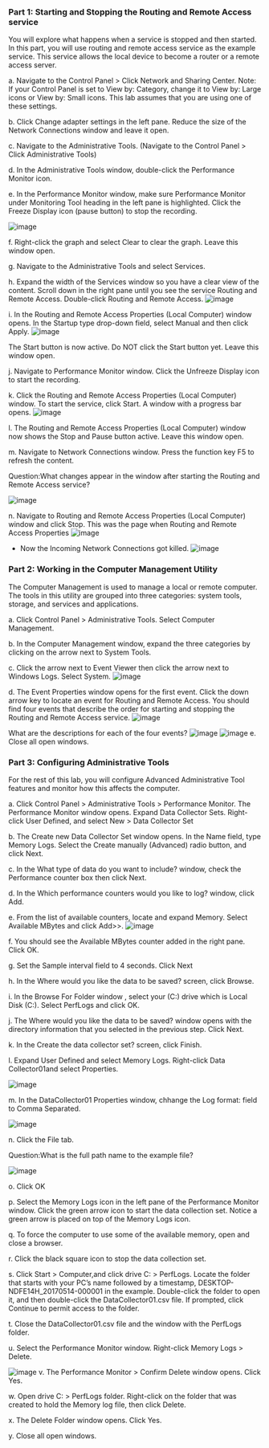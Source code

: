 ### Part 1: Starting and Stopping the Routing and Remote Access service
You will explore what happens when a service is stopped and then started. In this part, you will use routing
and remote access service as the example service. This service allows the local device to become a router or
a remote access server.

a. Navigate to the Control Panel > Click Network and Sharing Center.
Note: If your Control Panel is set to View by: Category, change it to View by: Large icons or View by:
Small icons. This lab assumes that you are using one of these settings.

b. Click Change adapter settings in the left pane. Reduce the size of the Network Connections window
and leave it open.

c. Navigate to the Administrative Tools. (Navigate to the Control Panel > Click Administrative Tools)

d. In the Administrative Tools window, double-click the Performance Monitor icon.

e. In the Performance Monitor window, make sure Performance Monitor under Monitoring Tool heading in
the left pane is highlighted. Click the Freeze Display icon (pause button) to stop the recording.

![image](https://user-images.githubusercontent.com/65653010/236676851-b2fe497d-cb23-4f06-b91e-7d61e61e6cb9.png)

f. Right-click the graph and select Clear to clear the graph. Leave this window open.

g. Navigate to the Administrative Tools and select Services.

h. Expand the width of the Services window so you have a clear view of the content. Scroll down in the right
pane until you see the service Routing and Remote Access. Double-click Routing and Remote
Access.
![image](https://user-images.githubusercontent.com/65653010/236676942-fe5110c0-2ca5-4fee-a89e-2fa5a4f21248.png)

i. In the Routing and Remote Access Properties (Local Computer) window opens. In the Startup type
drop-down field, select Manual and then click Apply.
![image](https://user-images.githubusercontent.com/65653010/236677028-711dcb29-70a8-4ea0-a9e2-288f2aa9752f.png)

The Start button is now active. Do NOT click the Start button yet. Leave this window open.

j. Navigate to Performance Monitor window. Click the Unfreeze Display icon to start the recording.

k. Click the Routing and Remote Access Properties (Local Computer) window. To start the service, click
Start. A window with a progress bar opens.
![image](https://user-images.githubusercontent.com/65653010/236677428-0f3dcb42-e73f-4080-8944-48d4c591c4c2.png)

l. The Routing and Remote Access Properties (Local Computer) window now shows the Stop and
Pause button active. Leave this window open.

m. Navigate to Network Connections window. Press the function key F5 to refresh the content.

Question:What changes appear in the window after starting the Routing and Remote Access service?

![image](https://user-images.githubusercontent.com/65653010/236677535-c728bdd3-63f4-44db-bdee-cfd783ee5541.png)

n. Navigate to Routing and Remote Access Properties (Local Computer) window and click Stop. 
This was the page when Routing and Remote Access Properties
![image](https://user-images.githubusercontent.com/65653010/236677660-077689dd-163d-4fae-8def-6be76f1b52d1.png)
- Now the Incoming Network Connections got killed.
![image](https://user-images.githubusercontent.com/65653010/236677632-e29dc263-4600-4eac-9e30-dbf63ccfcfe1.png)

### Part 2: Working in the Computer Management Utility

The Computer Management is used to manage a local or remote computer. The tools in this utility are
grouped into three categories: system tools, storage, and services and applications.

a. Click Control Panel > Administrative Tools. Select Computer Management.

b. In the Computer Management window, expand the three categories by clicking on the arrow next to
System Tools.

c. Click the arrow next to Event Viewer then click the arrow next to Windows Logs. Select System.
![image](https://user-images.githubusercontent.com/65653010/236678256-78d04952-eb47-413b-a064-37f60f9a61e1.png)

d. The Event Properties window opens for the first event. Click the down arrow key to locate an event for
Routing and Remote Access. You should find four events that describe the order for starting and
stopping the Routing and Remote Access service.
![image](https://user-images.githubusercontent.com/65653010/236678358-7872b1f2-7052-496b-aca9-19fa13b7d48d.png)

What are the descriptions for each of the four events?
![image](https://user-images.githubusercontent.com/65653010/236678586-014744f1-2c45-4a9e-9fa8-03f7419afca4.png)
![image](https://user-images.githubusercontent.com/65653010/236678612-38b5431c-25a2-4f88-8349-bca92b4f998d.png)
e. Close all open windows.
### Part 3: Configuring Administrative Tools
For the rest of this lab, you will configure Advanced Administrative Tool features and monitor how this affects
the computer.

a. Click Control Panel > Administrative Tools > Performance Monitor. The Performance Monitor window
opens. Expand Data Collector Sets. Right-click User Defined, and select New > Data Collector Set

b. The Create new Data Collector Set window opens. In the Name field, type Memory Logs. Select the
Create manually (Advanced) radio button, and click Next.

c. In the What type of data do you want to include? window, check the Performance counter box then
click Next.

d. In the Which performance counters would you like to log? window, click Add.

e. From the list of available counters, locate and expand Memory. Select Available MBytes and click
Add>>.
![image](https://user-images.githubusercontent.com/65653010/236679033-093c43a9-0ce6-4507-b3a4-c226e98a46c4.png)

f. You should see the Available MBytes counter added in the right pane. Click OK.

g. Set the Sample interval field to 4 seconds. Click Next

h. In the Where would you like the data to be saved? screen, click Browse.

i. In the Browse For Folder window , select your (C:) drive which is Local Disk (C:). Select PerfLogs and
click OK.

j. The Where would you like the data to be saved? window opens with the directory information that you
selected in the previous step. Click Next.

k. In the Create the data collector set? screen, click Finish.

l. Expand User Defined and select Memory Logs. Right-click Data Collector01and select Properties.

![image](https://user-images.githubusercontent.com/65653010/236679226-e671b7f0-7955-4cf8-8517-f13e7ac96d98.png)

m. In the DataCollector01 Properties window, chhange the Log format: field to Comma Separated.

![image](https://user-images.githubusercontent.com/65653010/236679308-f2504c42-678c-4c38-8d1d-34fa839d8c17.png)

n. Click the File tab.

Question:What is the full path name to the example file?

![image](https://user-images.githubusercontent.com/65653010/236679371-39dd4d94-aea8-4d8c-8238-67a58b741c7b.png)

o. Click OK

p. Select the Memory Logs icon in the left pane of the Performance Monitor window. Click the green
arrow icon to start the data collection set. Notice a green arrow is placed on top of the Memory Logs
icon.

q. To force the computer to use some of the available memory, open and close a browser.

r. Click the black square icon to stop the data collection set.

s. Click Start > Computer,and click drive C: > PerfLogs. Locate the folder that starts with your PC’s name
followed by a timestamp, DESKTOP-NDFE14H_20170514-000001 in the example. Double-click the
folder to open it, and then double-click the DataCollector01.csv file. If prompted, click Continue to
permit access to the folder.

t. Close the DataCollector01.csv file and the window with the PerfLogs folder.

u. Select the Performance Monitor window. Right-click Memory Logs > Delete.

![image](https://user-images.githubusercontent.com/65653010/236679686-bc696496-223c-4b49-bb2a-04f3a7caa537.png)
v. The Performance Monitor > Confirm Delete window opens. Click Yes.

w. Open drive C: > PerfLogs folder. Right-click on the folder that was created to hold the Memory log file,
then click Delete.

x. The Delete Folder window opens. Click Yes.

y. Close all open windows.
